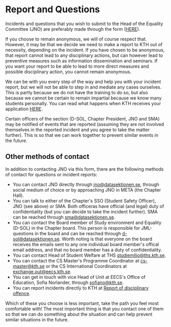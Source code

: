 # Report and Questions

Incidents and questions that you wish to submit to the Head of the Equality Committee (JNO) are preferably made through the form ([HERE](https://jml.datasektionen.se/)).

If you choose to remain anonymous, we will of course respect that. However, it may be that we decide we need to make a report to KTH out of necessity, depending on the incident. If you have chosen to be anonymous, that report cannot lead to any disciplinary actions, but can however lead to preventive measures such as information dissemination and seminars. If you want your report to be able to lead to more direct measures and possible disciplinary action, you cannot remain anonymous.

We can be with you every step of the way and help you with your incident report, but we will not be able to step in and mediate any cases ourselves. This is partly because we do not have the training to do so, but also because we cannot be certain to remain impartial because we know many students personally. You can read what happens when KTH receives your application [HERE](https://intra.kth.se/en/anstallning/diskriminering-och-k/ta-emot-anmalan-av-diskriminering-trakasserier-sexuella-trakasserier-och-krankande-sarbehandling-1.473199).

Certain officers of the section (D-SOL, Chapter President, JNO and SMA) may be notified of events that are reported (assuming they are not involved themselves in the reported incident and you agree to take the matter further). This is so that we can work together to prevent similar events in the future.

## Other methods of contact
In addition to contacting JNO via this form, there are the following methods of contact for questions or incident reports:

- You can contact JNO directly through [jno@datasektionen.se](mailto:jno@datasektionen.se), through social medium of choice or by approaching JNO in META (the Chapter Hall).
- You can talk to either of the Chapter's SSO (Student Safety Officer), JNO (see above) or SMA. Both officeras have official (and legal) duty of confidentiality (but you can decide to take the incident further). SMA can be reached through [sma@datasektionen.se](mailto:sma@datasektionen.se).
- You can contact the Board member of Study environment and Equality (D-SOL) in the Chapter board. This person is responsible for JML-questions in the board and can be reached through [d-sol@datasektionen.se](mailto:d-sol@datasektionen.se). Worth noting is that everyone on the board receives the emails sent to any one individual board member's offical email address, and that no board member has a duty of confidentiality. 
- You can contact Head of Student Welfare at THS [studiemiljo@ths.kth.se](mailto:studiemiljo@ths.kth.se).
- You can contact the CS Master's Programme Coordinator at [cs-master@kth.se](mailto:cs-master@kth.se) or the CS International Coordinators at [exchange.out@eecs.kth.se](mailto:exchange.out@eecs.kth.se).
- You can get in touch with vice Head of Unit at EECS's Office of Education, Sofia Norlander, through [sofiano@kth.se](mailto:sofiano@kth.se).
- You can report incidents directly to KTH at [Report of disciplinary offence](https://intra.kth.se/en/utbildning/disciplinarenden/anmalan-av-disciplinarende-1.204198).

Which of these you choose is less important, take the path you feel most comfortable with! The most important thing is that you contact one of them so that we can do something about the situation and can help prevent similar situations in the future.